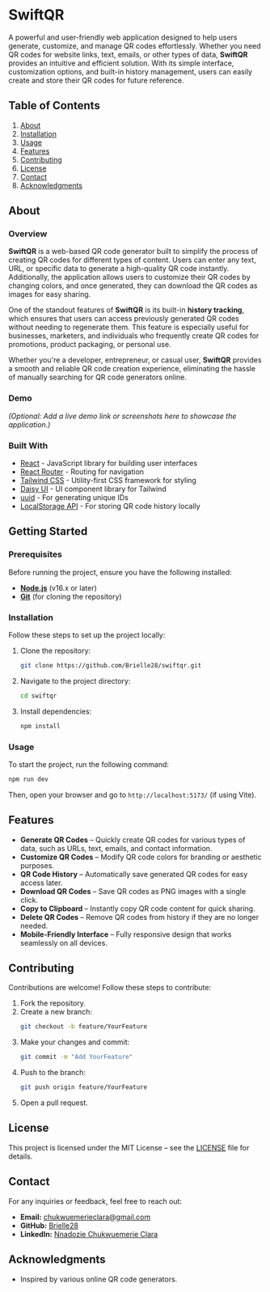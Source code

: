 # SwiftQR  

A powerful and user-friendly web application designed to help users generate, customize, and manage QR codes effortlessly. Whether you need QR codes for website links, text, emails, or other types of data, **SwiftQR** provides an intuitive and efficient solution. With its simple interface, customization options, and built-in history management, users can easily create and store their QR codes for future reference.  

## Table of Contents  
1. [About](#about)  
2. [Installation](#installation)  
3. [Usage](#usage)  
4. [Features](#features)  
5. [Contributing](#contributing)  
6. [License](#license)  
7. [Contact](#contact)  
8. [Acknowledgments](#acknowledgments)  

## About  

### Overview  
**SwiftQR** is a web-based QR code generator built to simplify the process of creating QR codes for different types of content. Users can enter any text, URL, or specific data to generate a high-quality QR code instantly. Additionally, the application allows users to customize their QR codes by changing colors, and once generated, they can download the QR codes as images for easy sharing.  

One of the standout features of **SwiftQR** is its built-in **history tracking**, which ensures that users can access previously generated QR codes without needing to regenerate them. This feature is especially useful for businesses, marketers, and individuals who frequently create QR codes for promotions, product packaging, or personal use.  

Whether you're a developer, entrepreneur, or casual user, **SwiftQR** provides a smooth and reliable QR code creation experience, eliminating the hassle of manually searching for QR code generators online.  

### Demo  
*(Optional: Add a live demo link or screenshots here to showcase the application.)*  

### Built With  
- [React](https://reactjs.org/) - JavaScript library for building user interfaces  
- [React Router](https://reactrouter.com/) - Routing for navigation  
- [Tailwind CSS](https://tailwindcss.com/) - Utility-first CSS framework for styling  
- [Daisy UI](https://daisyui.com/) - UI component library for Tailwind  
- [uuid](https://www.npmjs.com/package/uuid) - For generating unique IDs  
- [LocalStorage API](https://developer.mozilla.org/en-US/docs/Web/API/Window/localStorage) - For storing QR code history locally  

## Getting Started  

### Prerequisites  
Before running the project, ensure you have the following installed:  
- **[Node.js](https://nodejs.org/)** (v16.x or later)  
- **[Git](https://git-scm.com/)** (for cloning the repository)  

### Installation  
Follow these steps to set up the project locally:  

1. Clone the repository:  
   ```bash
   git clone https://github.com/Brielle28/swiftqr.git
   ```  
2. Navigate to the project directory:  
   ```bash
   cd swiftqr
   ```  
3. Install dependencies:  
   ```bash
   npm install
   ```  

### Usage  
To start the project, run the following command:  
```bash
npm run dev
```  
Then, open your browser and go to `http://localhost:5173/` (if using Vite).  

## Features  
- **Generate QR Codes** – Quickly create QR codes for various types of data, such as URLs, text, emails, and contact information.  
- **Customize QR Codes** – Modify QR code colors for branding or aesthetic purposes.  
- **QR Code History** – Automatically save generated QR codes for easy access later.  
- **Download QR Codes** – Save QR codes as PNG images with a single click.  
- **Copy to Clipboard** – Instantly copy QR code content for quick sharing.  
- **Delete QR Codes** – Remove QR codes from history if they are no longer needed.  
- **Mobile-Friendly Interface** – Fully responsive design that works seamlessly on all devices.  

## Contributing  
Contributions are welcome! Follow these steps to contribute:  

1. Fork the repository.  
2. Create a new branch:  
   ```bash
   git checkout -b feature/YourFeature
   ```  
3. Make your changes and commit:  
   ```bash
   git commit -m "Add YourFeature"
   ```  
4. Push to the branch:  
   ```bash
   git push origin feature/YourFeature
   ```  
5. Open a pull request.  

## License  
This project is licensed under the MIT License – see the [LICENSE](LICENSE.md) file for details.  

## Contact  
For any inquiries or feedback, feel free to reach out:  
- **Email:** [chukwuemerieclara@gmail.com](mailto:chukwuemerieclara@gmail.com)  
- **GitHub:** [Brielle28](https://github.com/Brielle28)  
- **LinkedIn:** [Nnadozie Chukwuemerie Clara](https://www.linkedin.com/in/nnadozie-chukwuemerie-b65273274/)  

## Acknowledgments  
- Inspired by various online QR code generators.  
